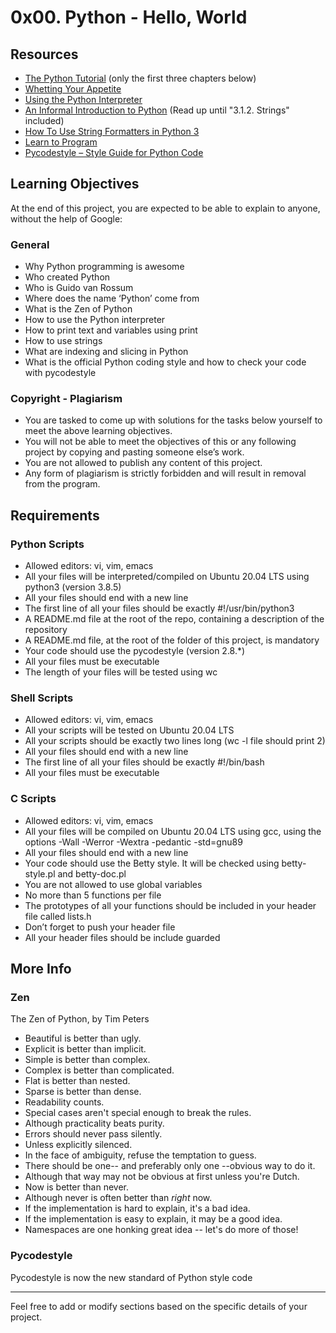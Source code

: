 # 0x00. Python - Hello, World

## Resources
- [The Python Tutorial](#) (only the first three chapters below)
- [Whetting Your Appetite](#)
- [Using the Python Interpreter](#)
- [An Informal Introduction to Python](#) (Read up until "3.1.2. Strings" included)
- [How To Use String Formatters in Python 3](#)
- [Learn to Program](#)
- [Pycodestyle – Style Guide for Python Code](#)

## Learning Objectives
At the end of this project, you are expected to be able to explain to anyone, without the help of Google:

### General
- Why Python programming is awesome
- Who created Python
- Who is Guido van Rossum
- Where does the name ‘Python’ come from
- What is the Zen of Python
- How to use the Python interpreter
- How to print text and variables using print
- How to use strings
- What are indexing and slicing in Python
- What is the official Python coding style and how to check your code with pycodestyle

### Copyright - Plagiarism
- You are tasked to come up with solutions for the tasks below yourself to meet the above learning objectives.
- You will not be able to meet the objectives of this or any following project by copying and pasting someone else’s work.
- You are not allowed to publish any content of this project.
- Any form of plagiarism is strictly forbidden and will result in removal from the program.

## Requirements
### Python Scripts
- Allowed editors: vi, vim, emacs
- All your files will be interpreted/compiled on Ubuntu 20.04 LTS using python3 (version 3.8.5)
- All your files should end with a new line
- The first line of all your files should be exactly #!/usr/bin/python3
- A README.md file at the root of the repo, containing a description of the repository
- A README.md file, at the root of the folder of this project, is mandatory
- Your code should use the pycodestyle (version 2.8.*)
- All your files must be executable
- The length of your files will be tested using wc

### Shell Scripts
- Allowed editors: vi, vim, emacs
- All your scripts will be tested on Ubuntu 20.04 LTS
- All your scripts should be exactly two lines long (wc -l file should print 2)
- All your files should end with a new line
- The first line of all your files should be exactly #!/bin/bash
- All your files must be executable

### C Scripts
- Allowed editors: vi, vim, emacs
- All your files will be compiled on Ubuntu 20.04 LTS using gcc, using the options -Wall -Werror -Wextra -pedantic -std=gnu89
- All your files should end with a new line
- Your code should use the Betty style. It will be checked using betty-style.pl and betty-doc.pl
- You are not allowed to use global variables
- No more than 5 functions per file
- The prototypes of all your functions should be included in your header file called lists.h
- Don’t forget to push your header file
- All your header files should be include guarded

## More Info
### Zen
The Zen of Python, by Tim Peters

- Beautiful is better than ugly.
- Explicit is better than implicit.
- Simple is better than complex.
- Complex is better than complicated.
- Flat is better than nested.
- Sparse is better than dense.
- Readability counts.
- Special cases aren't special enough to break the rules.
- Although practicality beats purity.
- Errors should never pass silently.
- Unless explicitly silenced.
- In the face of ambiguity, refuse the temptation to guess.
- There should be one-- and preferably only one --obvious way to do it.
- Although that way may not be obvious at first unless you're Dutch.
- Now is better than never.
- Although never is often better than *right* now.
- If the implementation is hard to explain, it's a bad idea.
- If the implementation is easy to explain, it may be a good idea.
- Namespaces are one honking great idea -- let's do more of those!

### Pycodestyle
Pycodestyle is now the new standard of Python style code

---

Feel free to add or modify sections based on the specific details of your project.

